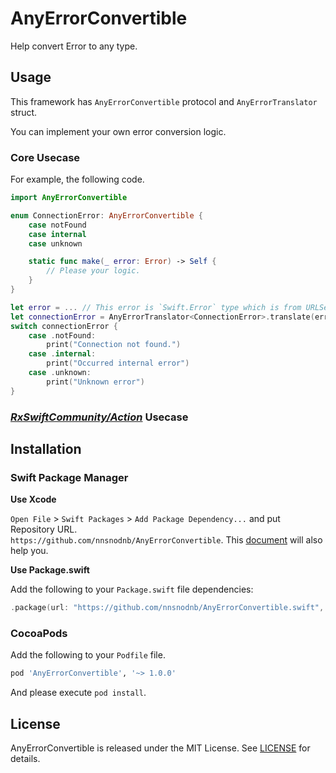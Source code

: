 # AnyErrorConvertible

Help convert Error to any type.

## Usage

This framework has `AnyErrorConvertible` protocol and `AnyErrorTranslator` struct.

You can implement your own error conversion logic.

### Core Usecase

For example, the following code.

```swift
import AnyErrorConvertible

enum ConnectionError: AnyErrorConvertible {
    case notFound
    case internal
    case unknown

    static func make(_ error: Error) -> Self {
        // Please your logic.
    }
}

let error = ... // This error is `Swift.Error` type which is from URLSession, CoreData and so on.
let connectionError = AnyErrorTranslator<ConnectionError>.translate(error)
switch connectionError {
    case .notFound:
        print("Connection not found.")
    case .internal:
        print("Occurred internal error")
    case .unknown:
        print("Unknown error")
}
```

### [*RxSwiftCommunity/Action*](https://github.com/RxSwiftCommunity/Action) Usecase


## Installation

### Swift Package Manager

**Use Xcode**

`Open File` > `Swift Packages` > `Add Package Dependency...` and put Repository URL.  
`https://github.com/nnsnodnb/AnyErrorConvertible`. This [document](https://developer.apple.com/documentation/xcode/adding_package_dependencies_to_your_app) will also help you.

**Use Package.swift**

Add the following to your `Package.swift` file dependencies:

```swift
.package(url: "https://github.com/nnsnodnb/AnyErrorConvertible.swift", from: "1.0.0")
```

### CocoaPods

Add the following to your `Podfile` file.

```ruby
pod 'AnyErrorConvertible', '~> 1.0.0'
```

And please execute `pod install`.

## License

AnyErrorConvertible is released under the MIT License. See [LICENSE](LICENSE) for details.

